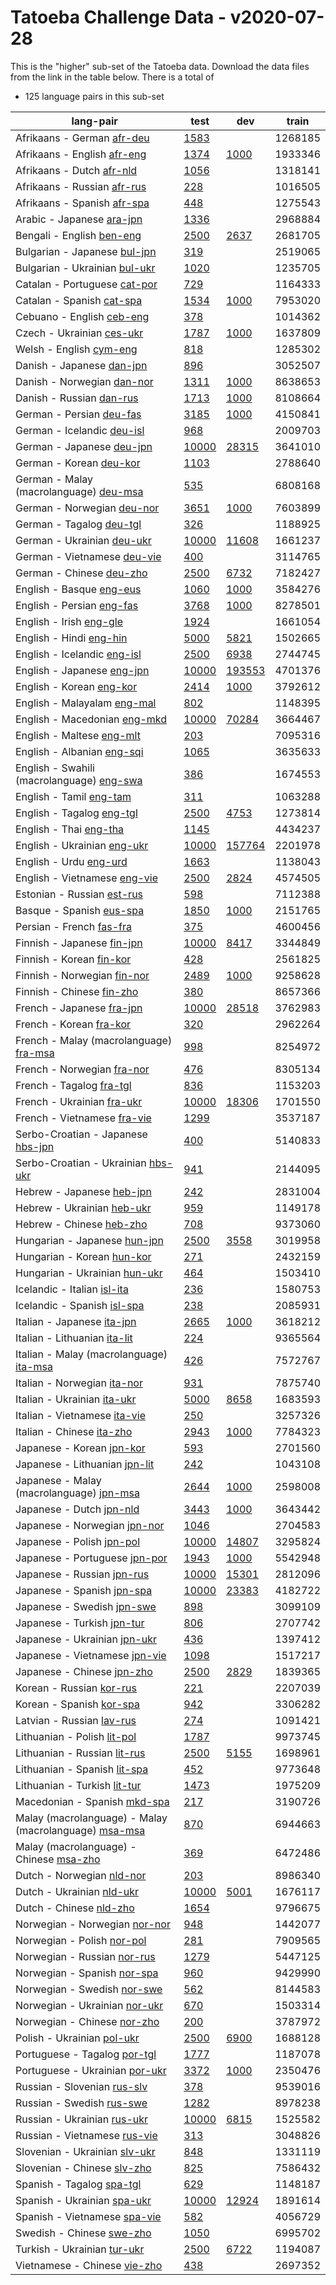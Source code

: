 # Tatoeba Challenge Data - v2020-07-28

This is the "higher" sub-set of the Tatoeba data.
Download the data files from the link in the table below.
There is a total of

* 125  language pairs in this sub-set

| lang-pair |    test    |    dev     |    train   |
|-----------|------------|------------|------------|
|            Afrikaans - German  [afr-deu](https://object.pouta.csc.fi/Tatoeba-Challenge-v2020-07-28/afr-deu.tar)  | [      1583](../../v2020-07-28/data/test/afr-deu/test.txt)|            |    1268185|
|           Afrikaans - English  [afr-eng](https://object.pouta.csc.fi/Tatoeba-Challenge-v2020-07-28/afr-eng.tar)  | [      1374](../../v2020-07-28/data/test/afr-eng/test.txt)| [      1000](../../v2020-07-28/data/dev/afr-eng/dev.txt)|    1933346|
|             Afrikaans - Dutch  [afr-nld](https://object.pouta.csc.fi/Tatoeba-Challenge-v2020-07-28/afr-nld.tar)  | [      1056](../../v2020-07-28/data/test/afr-nld/test.txt)|            |    1318141|
|           Afrikaans - Russian  [afr-rus](https://object.pouta.csc.fi/Tatoeba-Challenge-v2020-07-28/afr-rus.tar)  | [       228](../../v2020-07-28/data/test/afr-rus/test.txt)|            |    1016505|
|           Afrikaans - Spanish  [afr-spa](https://object.pouta.csc.fi/Tatoeba-Challenge-v2020-07-28/afr-spa.tar)  | [       448](../../v2020-07-28/data/test/afr-spa/test.txt)|            |    1275543|
|             Arabic - Japanese  [ara-jpn](https://object.pouta.csc.fi/Tatoeba-Challenge-v2020-07-28/ara-jpn.tar)  | [      1336](../../v2020-07-28/data/test/ara-jpn/test.txt)|            |    2968884|
|             Bengali - English  [ben-eng](https://object.pouta.csc.fi/Tatoeba-Challenge-v2020-07-28/ben-eng.tar)  | [      2500](../../v2020-07-28/data/test/ben-eng/test.txt)| [      2637](../../v2020-07-28/data/dev/ben-eng/dev.txt)|    2681705|
|          Bulgarian - Japanese  [bul-jpn](https://object.pouta.csc.fi/Tatoeba-Challenge-v2020-07-28/bul-jpn.tar)  | [       319](../../v2020-07-28/data/test/bul-jpn/test.txt)|            |    2519065|
|         Bulgarian - Ukrainian  [bul-ukr](https://object.pouta.csc.fi/Tatoeba-Challenge-v2020-07-28/bul-ukr.tar)  | [      1020](../../v2020-07-28/data/test/bul-ukr/test.txt)|            |    1235705|
|          Catalan - Portuguese  [cat-por](https://object.pouta.csc.fi/Tatoeba-Challenge-v2020-07-28/cat-por.tar)  | [       729](../../v2020-07-28/data/test/cat-por/test.txt)|            |    1164333|
|             Catalan - Spanish  [cat-spa](https://object.pouta.csc.fi/Tatoeba-Challenge-v2020-07-28/cat-spa.tar)  | [      1534](../../v2020-07-28/data/test/cat-spa/test.txt)| [      1000](../../v2020-07-28/data/dev/cat-spa/dev.txt)|    7953020|
|             Cebuano - English  [ceb-eng](https://object.pouta.csc.fi/Tatoeba-Challenge-v2020-07-28/ceb-eng.tar)  | [       378](../../v2020-07-28/data/test/ceb-eng/test.txt)|            |    1014362|
|             Czech - Ukrainian  [ces-ukr](https://object.pouta.csc.fi/Tatoeba-Challenge-v2020-07-28/ces-ukr.tar)  | [      1787](../../v2020-07-28/data/test/ces-ukr/test.txt)| [      1000](../../v2020-07-28/data/dev/ces-ukr/dev.txt)|    1637809|
|               Welsh - English  [cym-eng](https://object.pouta.csc.fi/Tatoeba-Challenge-v2020-07-28/cym-eng.tar)  | [       818](../../v2020-07-28/data/test/cym-eng/test.txt)|            |    1285302|
|             Danish - Japanese  [dan-jpn](https://object.pouta.csc.fi/Tatoeba-Challenge-v2020-07-28/dan-jpn.tar)  | [       896](../../v2020-07-28/data/test/dan-jpn/test.txt)|            |    3052507|
|            Danish - Norwegian  [dan-nor](https://object.pouta.csc.fi/Tatoeba-Challenge-v2020-07-28/dan-nor.tar)  | [      1311](../../v2020-07-28/data/test/dan-nor/test.txt)| [      1000](../../v2020-07-28/data/dev/dan-nor/dev.txt)|    8638653|
|              Danish - Russian  [dan-rus](https://object.pouta.csc.fi/Tatoeba-Challenge-v2020-07-28/dan-rus.tar)  | [      1713](../../v2020-07-28/data/test/dan-rus/test.txt)| [      1000](../../v2020-07-28/data/dev/dan-rus/dev.txt)|    8108664|
|              German - Persian  [deu-fas](https://object.pouta.csc.fi/Tatoeba-Challenge-v2020-07-28/deu-fas.tar)  | [      3185](../../v2020-07-28/data/test/deu-fas/test.txt)| [      1000](../../v2020-07-28/data/dev/deu-fas/dev.txt)|    4150841|
|            German - Icelandic  [deu-isl](https://object.pouta.csc.fi/Tatoeba-Challenge-v2020-07-28/deu-isl.tar)  | [       968](../../v2020-07-28/data/test/deu-isl/test.txt)|            |    2009703|
|             German - Japanese  [deu-jpn](https://object.pouta.csc.fi/Tatoeba-Challenge-v2020-07-28/deu-jpn.tar)  | [     10000](../../v2020-07-28/data/test/deu-jpn/test.txt)| [     28315](../../v2020-07-28/data/dev/deu-jpn/dev.txt)|    3641010|
|               German - Korean  [deu-kor](https://object.pouta.csc.fi/Tatoeba-Challenge-v2020-07-28/deu-kor.tar)  | [      1103](../../v2020-07-28/data/test/deu-kor/test.txt)|            |    2788640|
|  German - Malay (macrolanguage)  [deu-msa](https://object.pouta.csc.fi/Tatoeba-Challenge-v2020-07-28/deu-msa.tar)  | [       535](../../v2020-07-28/data/test/deu-msa/test.txt)|            |    6808168|
|            German - Norwegian  [deu-nor](https://object.pouta.csc.fi/Tatoeba-Challenge-v2020-07-28/deu-nor.tar)  | [      3651](../../v2020-07-28/data/test/deu-nor/test.txt)| [      1000](../../v2020-07-28/data/dev/deu-nor/dev.txt)|    7603899|
|              German - Tagalog  [deu-tgl](https://object.pouta.csc.fi/Tatoeba-Challenge-v2020-07-28/deu-tgl.tar)  | [       326](../../v2020-07-28/data/test/deu-tgl/test.txt)|            |    1188925|
|            German - Ukrainian  [deu-ukr](https://object.pouta.csc.fi/Tatoeba-Challenge-v2020-07-28/deu-ukr.tar)  | [     10000](../../v2020-07-28/data/test/deu-ukr/test.txt)| [     11608](../../v2020-07-28/data/dev/deu-ukr/dev.txt)|    1661237|
|           German - Vietnamese  [deu-vie](https://object.pouta.csc.fi/Tatoeba-Challenge-v2020-07-28/deu-vie.tar)  | [       400](../../v2020-07-28/data/test/deu-vie/test.txt)|            |    3114765|
|              German - Chinese  [deu-zho](https://object.pouta.csc.fi/Tatoeba-Challenge-v2020-07-28/deu-zho.tar)  | [      2500](../../v2020-07-28/data/test/deu-zho/test.txt)| [      6732](../../v2020-07-28/data/dev/deu-zho/dev.txt)|    7182427|
|              English - Basque  [eng-eus](https://object.pouta.csc.fi/Tatoeba-Challenge-v2020-07-28/eng-eus.tar)  | [      1060](../../v2020-07-28/data/test/eng-eus/test.txt)| [      1000](../../v2020-07-28/data/dev/eng-eus/dev.txt)|    3584276|
|             English - Persian  [eng-fas](https://object.pouta.csc.fi/Tatoeba-Challenge-v2020-07-28/eng-fas.tar)  | [      3768](../../v2020-07-28/data/test/eng-fas/test.txt)| [      1000](../../v2020-07-28/data/dev/eng-fas/dev.txt)|    8278501|
|               English - Irish  [eng-gle](https://object.pouta.csc.fi/Tatoeba-Challenge-v2020-07-28/eng-gle.tar)  | [      1924](../../v2020-07-28/data/test/eng-gle/test.txt)|            |    1661054|
|               English - Hindi  [eng-hin](https://object.pouta.csc.fi/Tatoeba-Challenge-v2020-07-28/eng-hin.tar)  | [      5000](../../v2020-07-28/data/test/eng-hin/test.txt)| [      5821](../../v2020-07-28/data/dev/eng-hin/dev.txt)|    1502665|
|           English - Icelandic  [eng-isl](https://object.pouta.csc.fi/Tatoeba-Challenge-v2020-07-28/eng-isl.tar)  | [      2500](../../v2020-07-28/data/test/eng-isl/test.txt)| [      6938](../../v2020-07-28/data/dev/eng-isl/dev.txt)|    2744745|
|            English - Japanese  [eng-jpn](https://object.pouta.csc.fi/Tatoeba-Challenge-v2020-07-28/eng-jpn.tar)  | [     10000](../../v2020-07-28/data/test/eng-jpn/test.txt)| [    193553](../../v2020-07-28/data/dev/eng-jpn/dev.txt)|    4701376|
|              English - Korean  [eng-kor](https://object.pouta.csc.fi/Tatoeba-Challenge-v2020-07-28/eng-kor.tar)  | [      2414](../../v2020-07-28/data/test/eng-kor/test.txt)| [      1000](../../v2020-07-28/data/dev/eng-kor/dev.txt)|    3792612|
|           English - Malayalam  [eng-mal](https://object.pouta.csc.fi/Tatoeba-Challenge-v2020-07-28/eng-mal.tar)  | [       802](../../v2020-07-28/data/test/eng-mal/test.txt)|            |    1148395|
|          English - Macedonian  [eng-mkd](https://object.pouta.csc.fi/Tatoeba-Challenge-v2020-07-28/eng-mkd.tar)  | [     10000](../../v2020-07-28/data/test/eng-mkd/test.txt)| [     70284](../../v2020-07-28/data/dev/eng-mkd/dev.txt)|    3664467|
|             English - Maltese  [eng-mlt](https://object.pouta.csc.fi/Tatoeba-Challenge-v2020-07-28/eng-mlt.tar)  | [       203](../../v2020-07-28/data/test/eng-mlt/test.txt)|            |    7095316|
|            English - Albanian  [eng-sqi](https://object.pouta.csc.fi/Tatoeba-Challenge-v2020-07-28/eng-sqi.tar)  | [      1065](../../v2020-07-28/data/test/eng-sqi/test.txt)|            |    3635633|
|  English - Swahili (macrolanguage)  [eng-swa](https://object.pouta.csc.fi/Tatoeba-Challenge-v2020-07-28/eng-swa.tar)  | [       386](../../v2020-07-28/data/test/eng-swa/test.txt)|            |    1674553|
|               English - Tamil  [eng-tam](https://object.pouta.csc.fi/Tatoeba-Challenge-v2020-07-28/eng-tam.tar)  | [       311](../../v2020-07-28/data/test/eng-tam/test.txt)|            |    1063288|
|             English - Tagalog  [eng-tgl](https://object.pouta.csc.fi/Tatoeba-Challenge-v2020-07-28/eng-tgl.tar)  | [      2500](../../v2020-07-28/data/test/eng-tgl/test.txt)| [      4753](../../v2020-07-28/data/dev/eng-tgl/dev.txt)|    1273814|
|                English - Thai  [eng-tha](https://object.pouta.csc.fi/Tatoeba-Challenge-v2020-07-28/eng-tha.tar)  | [      1145](../../v2020-07-28/data/test/eng-tha/test.txt)|            |    4434237|
|           English - Ukrainian  [eng-ukr](https://object.pouta.csc.fi/Tatoeba-Challenge-v2020-07-28/eng-ukr.tar)  | [     10000](../../v2020-07-28/data/test/eng-ukr/test.txt)| [    157764](../../v2020-07-28/data/dev/eng-ukr/dev.txt)|    2201978|
|                English - Urdu  [eng-urd](https://object.pouta.csc.fi/Tatoeba-Challenge-v2020-07-28/eng-urd.tar)  | [      1663](../../v2020-07-28/data/test/eng-urd/test.txt)|            |    1138043|
|          English - Vietnamese  [eng-vie](https://object.pouta.csc.fi/Tatoeba-Challenge-v2020-07-28/eng-vie.tar)  | [      2500](../../v2020-07-28/data/test/eng-vie/test.txt)| [      2824](../../v2020-07-28/data/dev/eng-vie/dev.txt)|    4574505|
|            Estonian - Russian  [est-rus](https://object.pouta.csc.fi/Tatoeba-Challenge-v2020-07-28/est-rus.tar)  | [       598](../../v2020-07-28/data/test/est-rus/test.txt)|            |    7112388|
|              Basque - Spanish  [eus-spa](https://object.pouta.csc.fi/Tatoeba-Challenge-v2020-07-28/eus-spa.tar)  | [      1850](../../v2020-07-28/data/test/eus-spa/test.txt)| [      1000](../../v2020-07-28/data/dev/eus-spa/dev.txt)|    2151765|
|              Persian - French  [fas-fra](https://object.pouta.csc.fi/Tatoeba-Challenge-v2020-07-28/fas-fra.tar)  | [       375](../../v2020-07-28/data/test/fas-fra/test.txt)|            |    4600456|
|            Finnish - Japanese  [fin-jpn](https://object.pouta.csc.fi/Tatoeba-Challenge-v2020-07-28/fin-jpn.tar)  | [     10000](../../v2020-07-28/data/test/fin-jpn/test.txt)| [      8417](../../v2020-07-28/data/dev/fin-jpn/dev.txt)|    3344849|
|              Finnish - Korean  [fin-kor](https://object.pouta.csc.fi/Tatoeba-Challenge-v2020-07-28/fin-kor.tar)  | [       428](../../v2020-07-28/data/test/fin-kor/test.txt)|            |    2561825|
|           Finnish - Norwegian  [fin-nor](https://object.pouta.csc.fi/Tatoeba-Challenge-v2020-07-28/fin-nor.tar)  | [      2489](../../v2020-07-28/data/test/fin-nor/test.txt)| [      1000](../../v2020-07-28/data/dev/fin-nor/dev.txt)|    9258628|
|             Finnish - Chinese  [fin-zho](https://object.pouta.csc.fi/Tatoeba-Challenge-v2020-07-28/fin-zho.tar)  | [       380](../../v2020-07-28/data/test/fin-zho/test.txt)|            |    8657366|
|             French - Japanese  [fra-jpn](https://object.pouta.csc.fi/Tatoeba-Challenge-v2020-07-28/fra-jpn.tar)  | [     10000](../../v2020-07-28/data/test/fra-jpn/test.txt)| [     28518](../../v2020-07-28/data/dev/fra-jpn/dev.txt)|    3762983|
|               French - Korean  [fra-kor](https://object.pouta.csc.fi/Tatoeba-Challenge-v2020-07-28/fra-kor.tar)  | [       320](../../v2020-07-28/data/test/fra-kor/test.txt)|            |    2962264|
|  French - Malay (macrolanguage)  [fra-msa](https://object.pouta.csc.fi/Tatoeba-Challenge-v2020-07-28/fra-msa.tar)  | [       998](../../v2020-07-28/data/test/fra-msa/test.txt)|            |    8254972|
|            French - Norwegian  [fra-nor](https://object.pouta.csc.fi/Tatoeba-Challenge-v2020-07-28/fra-nor.tar)  | [       476](../../v2020-07-28/data/test/fra-nor/test.txt)|            |    8305134|
|              French - Tagalog  [fra-tgl](https://object.pouta.csc.fi/Tatoeba-Challenge-v2020-07-28/fra-tgl.tar)  | [       836](../../v2020-07-28/data/test/fra-tgl/test.txt)|            |    1153203|
|            French - Ukrainian  [fra-ukr](https://object.pouta.csc.fi/Tatoeba-Challenge-v2020-07-28/fra-ukr.tar)  | [     10000](../../v2020-07-28/data/test/fra-ukr/test.txt)| [     18306](../../v2020-07-28/data/dev/fra-ukr/dev.txt)|    1701550|
|           French - Vietnamese  [fra-vie](https://object.pouta.csc.fi/Tatoeba-Challenge-v2020-07-28/fra-vie.tar)  | [      1299](../../v2020-07-28/data/test/fra-vie/test.txt)|            |    3537187|
|     Serbo-Croatian - Japanese  [hbs-jpn](https://object.pouta.csc.fi/Tatoeba-Challenge-v2020-07-28/hbs-jpn.tar)  | [       400](../../v2020-07-28/data/test/hbs-jpn/test.txt)|            |    5140833|
|    Serbo-Croatian - Ukrainian  [hbs-ukr](https://object.pouta.csc.fi/Tatoeba-Challenge-v2020-07-28/hbs-ukr.tar)  | [       941](../../v2020-07-28/data/test/hbs-ukr/test.txt)|            |    2144095|
|             Hebrew - Japanese  [heb-jpn](https://object.pouta.csc.fi/Tatoeba-Challenge-v2020-07-28/heb-jpn.tar)  | [       242](../../v2020-07-28/data/test/heb-jpn/test.txt)|            |    2831004|
|            Hebrew - Ukrainian  [heb-ukr](https://object.pouta.csc.fi/Tatoeba-Challenge-v2020-07-28/heb-ukr.tar)  | [       959](../../v2020-07-28/data/test/heb-ukr/test.txt)|            |    1149178|
|              Hebrew - Chinese  [heb-zho](https://object.pouta.csc.fi/Tatoeba-Challenge-v2020-07-28/heb-zho.tar)  | [       708](../../v2020-07-28/data/test/heb-zho/test.txt)|            |    9373060|
|          Hungarian - Japanese  [hun-jpn](https://object.pouta.csc.fi/Tatoeba-Challenge-v2020-07-28/hun-jpn.tar)  | [      2500](../../v2020-07-28/data/test/hun-jpn/test.txt)| [      3558](../../v2020-07-28/data/dev/hun-jpn/dev.txt)|    3019958|
|            Hungarian - Korean  [hun-kor](https://object.pouta.csc.fi/Tatoeba-Challenge-v2020-07-28/hun-kor.tar)  | [       271](../../v2020-07-28/data/test/hun-kor/test.txt)|            |    2432159|
|         Hungarian - Ukrainian  [hun-ukr](https://object.pouta.csc.fi/Tatoeba-Challenge-v2020-07-28/hun-ukr.tar)  | [       464](../../v2020-07-28/data/test/hun-ukr/test.txt)|            |    1503410|
|           Icelandic - Italian  [isl-ita](https://object.pouta.csc.fi/Tatoeba-Challenge-v2020-07-28/isl-ita.tar)  | [       236](../../v2020-07-28/data/test/isl-ita/test.txt)|            |    1580753|
|           Icelandic - Spanish  [isl-spa](https://object.pouta.csc.fi/Tatoeba-Challenge-v2020-07-28/isl-spa.tar)  | [       238](../../v2020-07-28/data/test/isl-spa/test.txt)|            |    2085931|
|            Italian - Japanese  [ita-jpn](https://object.pouta.csc.fi/Tatoeba-Challenge-v2020-07-28/ita-jpn.tar)  | [      2665](../../v2020-07-28/data/test/ita-jpn/test.txt)| [      1000](../../v2020-07-28/data/dev/ita-jpn/dev.txt)|    3618212|
|          Italian - Lithuanian  [ita-lit](https://object.pouta.csc.fi/Tatoeba-Challenge-v2020-07-28/ita-lit.tar)  | [       224](../../v2020-07-28/data/test/ita-lit/test.txt)|            |    9365564|
|  Italian - Malay (macrolanguage)  [ita-msa](https://object.pouta.csc.fi/Tatoeba-Challenge-v2020-07-28/ita-msa.tar)  | [       426](../../v2020-07-28/data/test/ita-msa/test.txt)|            |    7572767|
|           Italian - Norwegian  [ita-nor](https://object.pouta.csc.fi/Tatoeba-Challenge-v2020-07-28/ita-nor.tar)  | [       931](../../v2020-07-28/data/test/ita-nor/test.txt)|            |    7875740|
|           Italian - Ukrainian  [ita-ukr](https://object.pouta.csc.fi/Tatoeba-Challenge-v2020-07-28/ita-ukr.tar)  | [      5000](../../v2020-07-28/data/test/ita-ukr/test.txt)| [      8658](../../v2020-07-28/data/dev/ita-ukr/dev.txt)|    1683593|
|          Italian - Vietnamese  [ita-vie](https://object.pouta.csc.fi/Tatoeba-Challenge-v2020-07-28/ita-vie.tar)  | [       250](../../v2020-07-28/data/test/ita-vie/test.txt)|            |    3257326|
|             Italian - Chinese  [ita-zho](https://object.pouta.csc.fi/Tatoeba-Challenge-v2020-07-28/ita-zho.tar)  | [      2943](../../v2020-07-28/data/test/ita-zho/test.txt)| [      1000](../../v2020-07-28/data/dev/ita-zho/dev.txt)|    7784323|
|             Japanese - Korean  [jpn-kor](https://object.pouta.csc.fi/Tatoeba-Challenge-v2020-07-28/jpn-kor.tar)  | [       593](../../v2020-07-28/data/test/jpn-kor/test.txt)|            |    2701560|
|         Japanese - Lithuanian  [jpn-lit](https://object.pouta.csc.fi/Tatoeba-Challenge-v2020-07-28/jpn-lit.tar)  | [       242](../../v2020-07-28/data/test/jpn-lit/test.txt)|            |    1043108|
|  Japanese - Malay (macrolanguage)  [jpn-msa](https://object.pouta.csc.fi/Tatoeba-Challenge-v2020-07-28/jpn-msa.tar)  | [      2644](../../v2020-07-28/data/test/jpn-msa/test.txt)| [      1000](../../v2020-07-28/data/dev/jpn-msa/dev.txt)|    2598008|
|              Japanese - Dutch  [jpn-nld](https://object.pouta.csc.fi/Tatoeba-Challenge-v2020-07-28/jpn-nld.tar)  | [      3443](../../v2020-07-28/data/test/jpn-nld/test.txt)| [      1000](../../v2020-07-28/data/dev/jpn-nld/dev.txt)|    3643442|
|          Japanese - Norwegian  [jpn-nor](https://object.pouta.csc.fi/Tatoeba-Challenge-v2020-07-28/jpn-nor.tar)  | [      1046](../../v2020-07-28/data/test/jpn-nor/test.txt)|            |    2704583|
|             Japanese - Polish  [jpn-pol](https://object.pouta.csc.fi/Tatoeba-Challenge-v2020-07-28/jpn-pol.tar)  | [     10000](../../v2020-07-28/data/test/jpn-pol/test.txt)| [     14807](../../v2020-07-28/data/dev/jpn-pol/dev.txt)|    3295824|
|         Japanese - Portuguese  [jpn-por](https://object.pouta.csc.fi/Tatoeba-Challenge-v2020-07-28/jpn-por.tar)  | [      1943](../../v2020-07-28/data/test/jpn-por/test.txt)| [      1000](../../v2020-07-28/data/dev/jpn-por/dev.txt)|    5542948|
|            Japanese - Russian  [jpn-rus](https://object.pouta.csc.fi/Tatoeba-Challenge-v2020-07-28/jpn-rus.tar)  | [     10000](../../v2020-07-28/data/test/jpn-rus/test.txt)| [     15301](../../v2020-07-28/data/dev/jpn-rus/dev.txt)|    2812096|
|            Japanese - Spanish  [jpn-spa](https://object.pouta.csc.fi/Tatoeba-Challenge-v2020-07-28/jpn-spa.tar)  | [     10000](../../v2020-07-28/data/test/jpn-spa/test.txt)| [     23383](../../v2020-07-28/data/dev/jpn-spa/dev.txt)|    4182722|
|            Japanese - Swedish  [jpn-swe](https://object.pouta.csc.fi/Tatoeba-Challenge-v2020-07-28/jpn-swe.tar)  | [       898](../../v2020-07-28/data/test/jpn-swe/test.txt)|            |    3099109|
|            Japanese - Turkish  [jpn-tur](https://object.pouta.csc.fi/Tatoeba-Challenge-v2020-07-28/jpn-tur.tar)  | [       806](../../v2020-07-28/data/test/jpn-tur/test.txt)|            |    2707742|
|          Japanese - Ukrainian  [jpn-ukr](https://object.pouta.csc.fi/Tatoeba-Challenge-v2020-07-28/jpn-ukr.tar)  | [       436](../../v2020-07-28/data/test/jpn-ukr/test.txt)|            |    1397412|
|         Japanese - Vietnamese  [jpn-vie](https://object.pouta.csc.fi/Tatoeba-Challenge-v2020-07-28/jpn-vie.tar)  | [      1098](../../v2020-07-28/data/test/jpn-vie/test.txt)|            |    1517217|
|            Japanese - Chinese  [jpn-zho](https://object.pouta.csc.fi/Tatoeba-Challenge-v2020-07-28/jpn-zho.tar)  | [      2500](../../v2020-07-28/data/test/jpn-zho/test.txt)| [      2829](../../v2020-07-28/data/dev/jpn-zho/dev.txt)|    1839365|
|              Korean - Russian  [kor-rus](https://object.pouta.csc.fi/Tatoeba-Challenge-v2020-07-28/kor-rus.tar)  | [       221](../../v2020-07-28/data/test/kor-rus/test.txt)|            |    2207039|
|              Korean - Spanish  [kor-spa](https://object.pouta.csc.fi/Tatoeba-Challenge-v2020-07-28/kor-spa.tar)  | [       942](../../v2020-07-28/data/test/kor-spa/test.txt)|            |    3306282|
|             Latvian - Russian  [lav-rus](https://object.pouta.csc.fi/Tatoeba-Challenge-v2020-07-28/lav-rus.tar)  | [       274](../../v2020-07-28/data/test/lav-rus/test.txt)|            |    1091421|
|           Lithuanian - Polish  [lit-pol](https://object.pouta.csc.fi/Tatoeba-Challenge-v2020-07-28/lit-pol.tar)  | [      1787](../../v2020-07-28/data/test/lit-pol/test.txt)|            |    9973745|
|          Lithuanian - Russian  [lit-rus](https://object.pouta.csc.fi/Tatoeba-Challenge-v2020-07-28/lit-rus.tar)  | [      2500](../../v2020-07-28/data/test/lit-rus/test.txt)| [      5155](../../v2020-07-28/data/dev/lit-rus/dev.txt)|    1698961|
|          Lithuanian - Spanish  [lit-spa](https://object.pouta.csc.fi/Tatoeba-Challenge-v2020-07-28/lit-spa.tar)  | [       452](../../v2020-07-28/data/test/lit-spa/test.txt)|            |    9773648|
|          Lithuanian - Turkish  [lit-tur](https://object.pouta.csc.fi/Tatoeba-Challenge-v2020-07-28/lit-tur.tar)  | [      1473](../../v2020-07-28/data/test/lit-tur/test.txt)|            |    1975209|
|          Macedonian - Spanish  [mkd-spa](https://object.pouta.csc.fi/Tatoeba-Challenge-v2020-07-28/mkd-spa.tar)  | [       217](../../v2020-07-28/data/test/mkd-spa/test.txt)|            |    3190726|
|  Malay (macrolanguage) - Malay (macrolanguage)  [msa-msa](https://object.pouta.csc.fi/Tatoeba-Challenge-v2020-07-28/msa-msa.tar)  | [       870](../../v2020-07-28/data/test/msa-msa/test.txt)|            |    6944663|
|  Malay (macrolanguage) - Chinese  [msa-zho](https://object.pouta.csc.fi/Tatoeba-Challenge-v2020-07-28/msa-zho.tar)  | [       369](../../v2020-07-28/data/test/msa-zho/test.txt)|            |    6472486|
|             Dutch - Norwegian  [nld-nor](https://object.pouta.csc.fi/Tatoeba-Challenge-v2020-07-28/nld-nor.tar)  | [       203](../../v2020-07-28/data/test/nld-nor/test.txt)|            |    8986340|
|             Dutch - Ukrainian  [nld-ukr](https://object.pouta.csc.fi/Tatoeba-Challenge-v2020-07-28/nld-ukr.tar)  | [     10000](../../v2020-07-28/data/test/nld-ukr/test.txt)| [      5001](../../v2020-07-28/data/dev/nld-ukr/dev.txt)|    1676117|
|               Dutch - Chinese  [nld-zho](https://object.pouta.csc.fi/Tatoeba-Challenge-v2020-07-28/nld-zho.tar)  | [      1654](../../v2020-07-28/data/test/nld-zho/test.txt)|            |    9796675|
|         Norwegian - Norwegian  [nor-nor](https://object.pouta.csc.fi/Tatoeba-Challenge-v2020-07-28/nor-nor.tar)  | [       948](../../v2020-07-28/data/test/nor-nor/test.txt)|            |    1442077|
|            Norwegian - Polish  [nor-pol](https://object.pouta.csc.fi/Tatoeba-Challenge-v2020-07-28/nor-pol.tar)  | [       281](../../v2020-07-28/data/test/nor-pol/test.txt)|            |    7909565|
|           Norwegian - Russian  [nor-rus](https://object.pouta.csc.fi/Tatoeba-Challenge-v2020-07-28/nor-rus.tar)  | [      1279](../../v2020-07-28/data/test/nor-rus/test.txt)|            |    5447125|
|           Norwegian - Spanish  [nor-spa](https://object.pouta.csc.fi/Tatoeba-Challenge-v2020-07-28/nor-spa.tar)  | [       960](../../v2020-07-28/data/test/nor-spa/test.txt)|            |    9429990|
|           Norwegian - Swedish  [nor-swe](https://object.pouta.csc.fi/Tatoeba-Challenge-v2020-07-28/nor-swe.tar)  | [       562](../../v2020-07-28/data/test/nor-swe/test.txt)|            |    8144583|
|         Norwegian - Ukrainian  [nor-ukr](https://object.pouta.csc.fi/Tatoeba-Challenge-v2020-07-28/nor-ukr.tar)  | [       670](../../v2020-07-28/data/test/nor-ukr/test.txt)|            |    1503314|
|           Norwegian - Chinese  [nor-zho](https://object.pouta.csc.fi/Tatoeba-Challenge-v2020-07-28/nor-zho.tar)  | [       200](../../v2020-07-28/data/test/nor-zho/test.txt)|            |    3787972|
|            Polish - Ukrainian  [pol-ukr](https://object.pouta.csc.fi/Tatoeba-Challenge-v2020-07-28/pol-ukr.tar)  | [      2500](../../v2020-07-28/data/test/pol-ukr/test.txt)| [      6900](../../v2020-07-28/data/dev/pol-ukr/dev.txt)|    1688128|
|          Portuguese - Tagalog  [por-tgl](https://object.pouta.csc.fi/Tatoeba-Challenge-v2020-07-28/por-tgl.tar)  | [      1777](../../v2020-07-28/data/test/por-tgl/test.txt)|            |    1187078|
|        Portuguese - Ukrainian  [por-ukr](https://object.pouta.csc.fi/Tatoeba-Challenge-v2020-07-28/por-ukr.tar)  | [      3372](../../v2020-07-28/data/test/por-ukr/test.txt)| [      1000](../../v2020-07-28/data/dev/por-ukr/dev.txt)|    2350476|
|           Russian - Slovenian  [rus-slv](https://object.pouta.csc.fi/Tatoeba-Challenge-v2020-07-28/rus-slv.tar)  | [       378](../../v2020-07-28/data/test/rus-slv/test.txt)|            |    9539016|
|             Russian - Swedish  [rus-swe](https://object.pouta.csc.fi/Tatoeba-Challenge-v2020-07-28/rus-swe.tar)  | [      1282](../../v2020-07-28/data/test/rus-swe/test.txt)|            |    8978238|
|           Russian - Ukrainian  [rus-ukr](https://object.pouta.csc.fi/Tatoeba-Challenge-v2020-07-28/rus-ukr.tar)  | [     10000](../../v2020-07-28/data/test/rus-ukr/test.txt)| [      6815](../../v2020-07-28/data/dev/rus-ukr/dev.txt)|    1525582|
|          Russian - Vietnamese  [rus-vie](https://object.pouta.csc.fi/Tatoeba-Challenge-v2020-07-28/rus-vie.tar)  | [       313](../../v2020-07-28/data/test/rus-vie/test.txt)|            |    3048826|
|         Slovenian - Ukrainian  [slv-ukr](https://object.pouta.csc.fi/Tatoeba-Challenge-v2020-07-28/slv-ukr.tar)  | [       848](../../v2020-07-28/data/test/slv-ukr/test.txt)|            |    1331119|
|           Slovenian - Chinese  [slv-zho](https://object.pouta.csc.fi/Tatoeba-Challenge-v2020-07-28/slv-zho.tar)  | [       825](../../v2020-07-28/data/test/slv-zho/test.txt)|            |    7586432|
|             Spanish - Tagalog  [spa-tgl](https://object.pouta.csc.fi/Tatoeba-Challenge-v2020-07-28/spa-tgl.tar)  | [       629](../../v2020-07-28/data/test/spa-tgl/test.txt)|            |    1148187|
|           Spanish - Ukrainian  [spa-ukr](https://object.pouta.csc.fi/Tatoeba-Challenge-v2020-07-28/spa-ukr.tar)  | [     10000](../../v2020-07-28/data/test/spa-ukr/test.txt)| [     12924](../../v2020-07-28/data/dev/spa-ukr/dev.txt)|    1891614|
|          Spanish - Vietnamese  [spa-vie](https://object.pouta.csc.fi/Tatoeba-Challenge-v2020-07-28/spa-vie.tar)  | [       582](../../v2020-07-28/data/test/spa-vie/test.txt)|            |    4056729|
|             Swedish - Chinese  [swe-zho](https://object.pouta.csc.fi/Tatoeba-Challenge-v2020-07-28/swe-zho.tar)  | [      1050](../../v2020-07-28/data/test/swe-zho/test.txt)|            |    6995702|
|           Turkish - Ukrainian  [tur-ukr](https://object.pouta.csc.fi/Tatoeba-Challenge-v2020-07-28/tur-ukr.tar)  | [      2500](../../v2020-07-28/data/test/tur-ukr/test.txt)| [      6722](../../v2020-07-28/data/dev/tur-ukr/dev.txt)|    1194087|
|          Vietnamese - Chinese  [vie-zho](https://object.pouta.csc.fi/Tatoeba-Challenge-v2020-07-28/vie-zho.tar)  | [       438](../../v2020-07-28/data/test/vie-zho/test.txt)|            |    2697352|
